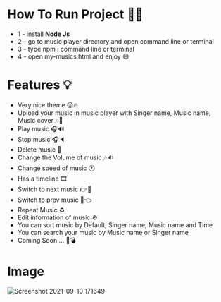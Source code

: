 # How To Run Project 📌📍
- 1 - install **Node Js**
- 2 - go to music player directory and open command line or terminal
- 3 - type npm i command line or terminal
- 4 - open my-musics.html and enjoy 😄
# Features 💡
- Very nice theme 😜🔥
- Upload your music in music player with Singer name, Music name, Music cover 🎶🎵
- Play music 🎧🔊
- Stop music 🎧🔈
- Delete music 🔌
- Change the Volume of music 🎶🔉
- Change speed of music 🕐
- Has a timeline 🎞
- Switch to next music 👉🎵
- Switch to prev music 🎵👈
- Repeat Music ♻
- Edit information of music ⚙
- You can sort music by Default, Singer name, Music name and Time 
- You can search your music by Music name or Singer name 
- Coming Soon ... 🔐💣
# Image
![Screenshot 2021-09-10 171649](https://user-images.githubusercontent.com/89915857/132855408-e32d0866-cd07-428a-9c6b-4db401c87e0d.png)
